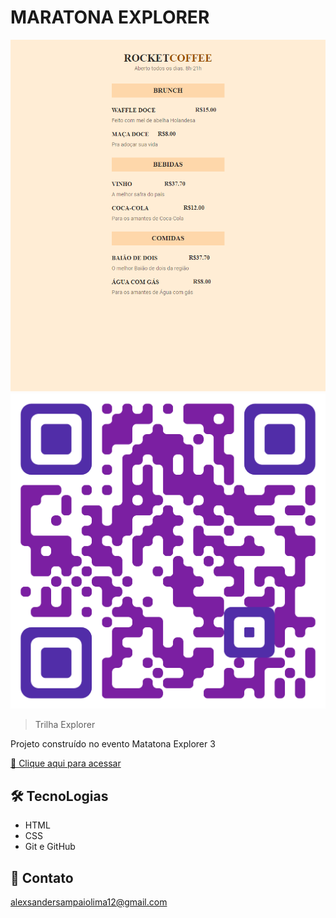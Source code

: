 # MARATONA EXPLORER

![preview](./preview.png)
![preview](./MARATONAEXPLORERQRCODE.png)

 > Trilha Explorer

Projeto construído no evento Matatona Explorer 3

[ 🔗 Clique aqui para acessar](https://Alex-sampaio-lima.github.io/MARATONAEXPLORER3/)

## 🛠 TecnoLogias

- HTML
- CSS
- Git e GitHub

## 💛 Contato

alexsandersampaiolima12@gmail.com
